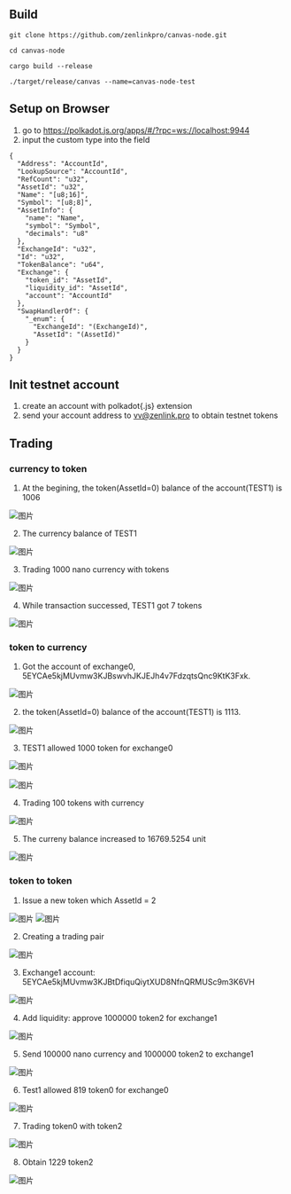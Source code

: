 ## Build

```
git clone https://github.com/zenlinkpro/canvas-node.git

cd canvas-node

cargo build --release

./target/release/canvas --name=canvas-node-test
```

## Setup on Browser

1. go to https://polkadot.js.org/apps/#/?rpc=ws://localhost:9944
2. input the custom type into the field

```
{
  "Address": "AccountId",
  "LookupSource": "AccountId",
  "RefCount": "u32",
  "AssetId": "u32",
  "Name": "[u8;16]",
  "Symbol": "[u8;8]",
  "AssetInfo": {
    "name": "Name",
    "symbol": "Symbol",
    "decimals": "u8"
  },
  "ExchangeId": "u32",
  "Id": "u32",
  "TokenBalance": "u64",
  "Exchange": {
    "token_id": "AssetId",
    "liquidity_id": "AssetId",
    "account": "AccountId"
  },
  "SwapHandlerOf": {
    "_enum": {
      "ExchangeId": "(ExchangeId)",
      "AssetId": "(AssetId)"
    }
  }
}
```

## Init testnet account

1. create an account with polkadot{.js} extension
2. send your account address to vv@zenlink.pro to obtain testnet tokens

## Trading

### currency to token

1. At the begining, the token(AssetId=0) balance of the account(TEST1) is 1006

![图片](https://uploader.shimo.im/f/Qw5a6hSPrNWvUlam.png!thumbnail)

2. The currency balance of TEST1

![图片](https://uploader.shimo.im/f/GTMbRT4AbuL3Qi9X.png!thumbnail)

3. Trading 1000 nano currency with tokens

![图片](https://uploader.shimo.im/f/UUFH2GOe9xTjpE33.png!thumbnail)

4. While transaction successed, TEST1 got 7 tokens

![图片](https://uploader.shimo.im/f/lKjv06HvBEEiHJM3.png!thumbnail)


### token to currency

1. Got the account of exchange0, 5EYCAe5kjMUvmw3KJBswvhJKJEJh4v7FdzqtsQnc9KtK3Fxk.

![图片](https://uploader.shimo.im/f/qm03JbuGBSVNAldN.png!thumbnail)

2. the token(AssetId=0) balance of the account(TEST1) is 1113.

![图片](https://uploader.shimo.im/f/vfncQFoQrGqf5Jgx.png!thumbnail)

3. TEST1 allowed 1000 token for exchange0

![图片](https://uploader.shimo.im/f/0DeVOT1NfPkkCkql.png!thumbnail)

![图片](https://uploader.shimo.im/f/eqytcd0qNpW6MDg2.png!thumbnail)

4. Trading 100 tokens with currency

![图片](https://uploader.shimo.im/f/moszzZ0R7jnXzn3a.png!thumbnail)

5. The curreny balance increased to 16769.5254 unit

![图片](https://uploader.shimo.im/f/vb5bwqvryopQV2eL.png!thumbnail)


### token to token

1. Issue a new token which AssetId = 2

![图片](https://uploader.shimo.im/f/riqQgobJ72NJeZYX.png!thumbnail)
![图片](https://uploader.shimo.im/f/tkuaMymrG8kfMvVH.png!thumbnail)

2. Creating a trading pair

![图片](https://uploader.shimo.im/f/CXuQFXjntfzdMTCH.png!thumbnail)

3. Exchange1 account: 5EYCAe5kjMUvmw3KJBtDfiquQiytXUD8NfnQRMUSc9m3K6VH

![图片](https://uploader.shimo.im/f/GsY8malgttxTXBQr.png!thumbnail)

4. Add liquidity: approve 1000000 token2 for exchange1

![图片](https://uploader.shimo.im/f/X0e79R2uPzsU0fbz.png!thumbnail)

5. Send 100000 nano currency and 1000000 token2 to exchange1

![图片](https://uploader.shimo.im/f/ZFSUqdvggHuTGtxU.png!thumbnail)

6. Test1 allowed 819 token0 for exchange0

![图片](https://uploader.shimo.im/f/EML0sI5qKew0d8Od.png!thumbnail)

7. Trading token0 with token2

![图片](https://uploader.shimo.im/f/JgMm2k31zNe0qYNQ.png!thumbnail)

8. Obtain 1229 token2

![图片](https://uploader.shimo.im/f/VSSMyEn06LWGgZv8.png!thumbnail)
